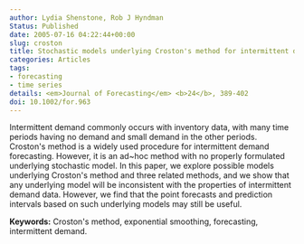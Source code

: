 ```yaml
---
author: Lydia Shenstone, Rob J Hyndman
Status: Published
date: 2005-07-16 04:22:44+00:00
slug: croston
title: Stochastic models underlying Croston's method for intermittent demand forecasting
categories: Articles
tags:
- forecasting
- time series
details: <em>Journal of Forecasting</em> <b>24</b>, 389-402
doi: 10.1002/for.963
---
```


Intermittent demand commonly occurs with inventory data, with many time periods having no demand and small demand in the other periods. Croston's method is a widely used procedure for intermittent demand forecasting. However, it is an ad~hoc method with no properly formulated underlying stochastic model. In this paper, we explore possible models underlying Croston's method and three related methods, and we show that any underlying model will be inconsistent with the properties of intermittent demand data. However, we find that the point forecasts and prediction intervals based on such underlying models may still be useful.

**Keywords:** Croston's method, exponential smoothing, forecasting, intermittent demand.
